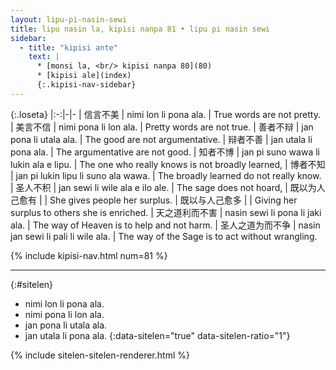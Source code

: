 ```yaml
---
layout: lipu-pi-nasin-sewi
title: lipu nasin la, kipisi nanpa 81 • lipu pi nasin sewi
sidebar:
  - title: "kipisi ante"
    text: |
      * [monsi la, <br/> kipisi nanpa 80](80)
      * [kipisi ale](index)
      {:.kipisi-nav-sidebar}
---
```


{:.loseta}
|:-:|-|-
| 信言不美         | nimi lon li pona ala.                 | True words are not pretty.
| 美言不信         | nimi pona li lon ala.                 | Pretty words are not true.
| 善者不辩         | jan pona li utala ala.                | The good are not argumentative.
| 辩者不善         | jan utala li pona ala.                | The argumentative are not good.
| 知者不博         | jan pi suno wawa li lukin ala e lipu. | The one who really knows is not broadly learned,
| 博者不知         | jan pi lukin lipu li suno ala wawa.   | The broadly learned do not really know.
| 圣人不积         | jan sewi li wile ala e ilo ale.       | The sage does not hoard,
| 既以为人己愈有   |                                       | She gives people her surplus.
| 既以与人己愈多   |                                       | Giving her surplus to others she is enriched.
| 天之道利而不害   | nasin sewi li pona li jaki ala.       | The way of Heaven is to help and not harm.
| 圣人之道为而不争 | nasin jan sewi li pali li wile ala.   | The way of the Sage is to act without wrangling.

{% include kipisi-nav.html num=81 %}

-------
{:#sitelen}

* nimi lon li pona ala.
* nimi pona li lon ala.
* jan pona li utala ala.
* jan utala li pona ala.
{:data-sitelen="true" data-sitelen-ratio="1"}

{% include sitelen-sitelen-renderer.html %}
